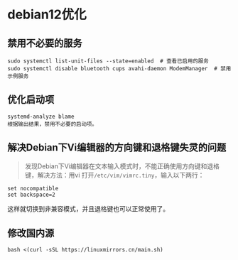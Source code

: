 # debian12优化

## 禁用不必要的服务

```
sudo systemctl list-unit-files --state=enabled  # 查看已启用的服务
sudo systemctl disable bluetooth cups avahi-daemon ModemManager  # 禁用示例服务
```

## 优化启动项
```
systemd-analyze blame
根据输出结果，禁用不必要的启动项。
```

## 解决Debian下Vi编辑器的方向键和退格键失灵的问题
> 发现Debian下Vi编辑器在文本输入模式时，不能正确使用方向键和退格键，解决方法：用vi 打开`/etc/vim/vimrc.tiny`，输入以下两行：
```
set nocompatible
set backspace=2
```
这样就切换到非兼容模式，并且退格键也可以正常使用了。

## 修改国内源
```
bash <(curl -sSL https://linuxmirrors.cn/main.sh)
```

